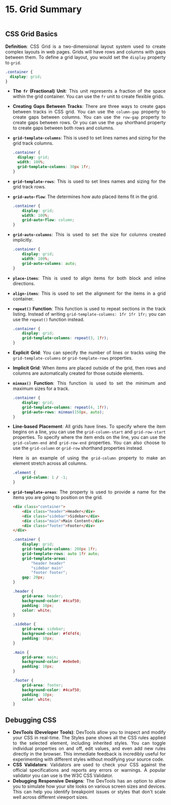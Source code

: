 <div style="text-align: justify">

# 15. Grid Summary

```{contents}

```

## CSS Grid Basics

**Definition**: CSS Grid is a two-dimensional layout system used to create complex layouts in web pages. Grids will have rows and columns with gaps between them. To define a grid layout, you would set the `display` property to `grid`.

```css
.container {
  display: grid;
}
```

- **The `fr` (Fractional) Unit**: This unit represents a fraction of the space within the grid container. You can use the `fr` unit to create flexible grids.
- **Creating Gaps Between Tracks**: There are three ways to create gaps between tracks in CSS grid. You can use the `column-gap` property to create gaps between columns. You can use the `row-gap` property to create gaps between rows. Or you can use the `gap` shorthand property to create gaps between both rows and columns.
- **`grid-template-columns`**: This is used to set lines names and sizing for the grid track columns.

  ```css
  .container {
    display: grid;
    width: 100%;
    grid-template-columns: 30px 1fr;
  }
  ```

- **`grid-template-rows`**: This is used to set lines names and sizing for the grid track rows.
- **`grid-auto-flow`**: The determines how auto placed items fit in the grid.

    ```css
    .container {
        display: grid;
        width: 100%;
        grid-auto-flow: column;
    }
    ```

- **`grid-auto-columns`**: This is used to set the size for columns created implicitly.

    ```css
    .container {
        display: grid;
        width: 100%;
        grid-auto-columns: auto;
    }
    ```

- **`place-items`**: This is used to align items for both block and inline directions.
- **`align-items`**: This is used to set the alignment for the items in a grid container.
- **`repeat()` Function**: This function is used to repeat sections in the track listing. Instead of writing `grid-template-columns: 1fr 1fr 1fr;` you can use the `repeat()` function instead.

    ```css
    .container {
        display: grid;
        grid-template-columns: repeat(3, 1fr);
    }
    ```

- **Explicit Grid**: You can specify the number of lines or tracks using the `grid-template-columns` or `grid-template-rows` properties.
- **Implicit Grid**: When items are placed outside of the grid, then rows and columns are automatically created for those outside elements.
- **`minmax()` Function**: This function is used to set the minimum and maximum sizes for a track.

    ```css
    .container {
        display: grid;
        grid-template-columns: repeat(4, 1fr);
        grid-auto-rows: minmax(150px, auto);
    }
    ```

- **Line-based Placement**: All grids have lines. To specify where the item begins on a line, you can use the `grid-column-start` and `grid-row-start` properties. To specify where the item ends on the line, you can use the `grid-column-end` and `grid-row-end` properties. You can also choose to use the `grid-column` or `grid-row` shorthand properties instead.

    Here is an example of using the `grid-column` property to make an element stretch across all columns.

    ```css
    .element {
        grid-column: 1 / -1;
    }
    ```

- **`grid-template-areas`**: The property is used to provide a name for the items you are going to position on the grid.

    ```html
    <div class="container">
        <div class="header">Header</div>
        <div class="sidebar">Sidebar</div>
        <div class="main">Main Content</div>
        <div class="footer">Footer</div>
    </div>
    ```

    ```css
    .container {
        display: grid;
        grid-template-columns: 200px 1fr;
        grid-template-rows: auto 1fr auto;
        grid-template-areas:
            "header header"
            "sidebar main"
            "footer footer";
        gap: 20px;
    }

    .header {
        grid-area: header;
        background-color: #4caf50;
        padding: 10px;
        color: white;
    }

    .sidebar {
        grid-area: sidebar;
        background-color: #f4f4f4;
        padding: 10px;
    }

    .main {
        grid-area: main;
        background-color: #e0e0e0;
        padding: 10px;
    }

    .footer {
        grid-area: footer;
        background-color: #4caf50;
        padding: 10px;
        color: white;
    }
    ```

## Debugging CSS

- **DevTools (Developer Tools)**: DevTools allow you to inspect and modify your CSS in real-time. The Styles pane shows all the CSS rules applied to the selected element, including inherited styles. You can toggle individual properties on and off, edit values, and even add new rules directly in the browser. This immediate feedback is incredibly useful for experimenting with different styles without modifying your source code.
- **CSS Validators**: Validators are used to check your CSS against the official specifications and reports any errors or warnings. A popular validator you can use is the W3C CSS Validator.
- **Debugging Responsive Designs**: The DevTools has an option to allow you to simulate how your site looks on various screen sizes and devices. This can help you identify breakpoint issues or styles that don't scale well across different viewport sizes.

</div>
